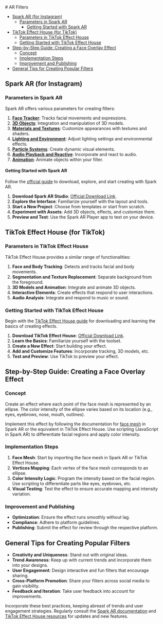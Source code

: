 # AR Filters

- [Spark AR (for Instagram)](#spark-ar-for-instagram)
  - [Parameters in Spark AR](#parameters-in-spark-ar)
    - [Getting Started with Spark AR](#getting-started-with-spark-ar)
- [TikTok Effect House (for TikTok)](#tiktok-effect-house-for-tiktok)
  - [Parameters in TikTok Effect House](#parameters-in-tiktok-effect-house)
  - [Getting Started with TikTok Effect House](#getting-started-with-tiktok-effect-house)
- [Step-by-Step Guide: Creating a Face Overlay Effect](#step-by-step-guide-creating-a-face-overlay-effect)
  - [Concept](#concept)
  - [Implementation Steps](#implementation-steps)
  - [Improvement and Publishing](#improvement-and-publishing)
- [General Tips for Creating Popular Filters](#general-tips-for-creating-popular-filters)

## Spark AR (for Instagram)

### Parameters in Spark AR
Spark AR offers various parameters for creating filters:

1. **[Face Tracker](https://sparkar.facebook.com/ar-studio/learn/documentation/fundamentals/face-tracking/)**: Tracks facial movements and expressions.
2. **[3D Objects](https://sparkar.facebook.com/ar-studio/learn/documentation/fundamentals/3d-objects/)**: Integration and manipulation of 3D models.
3. **[Materials and Textures](https://sparkar.facebook.com/ar-studio/learn/documentation/fundamentals/materials/)**: Customize appearances with textures and shaders.
4. **[Lighting and Environment](https://sparkar.facebook.com/ar-studio/learn/documentation/fundamentals/lighting-and-environment/)**: Adjust lighting settings and environmental effects.
5. **[Particle Systems](https://sparkar.facebook.com/ar-studio/learn/documentation/fundamentals/particle-systems/)**: Create dynamic visual elements.
6. **[Audio Playback and Reactive](https://sparkar.facebook.com/ar-studio/learn/documentation/fundamentals/audio/)**: Incorporate and react to audio.
7. **[Animation](https://sparkar.facebook.com/ar-studio/learn/documentation/fundamentals/animation/)**: Animate objects within your filter.

#### Getting Started with Spark AR
Follow the [official guide](https://sparkar.facebook.com/ar-studio/learn/documentation/getting-started/) to download, explore, and start creating with Spark AR.

1. **Download Spark AR Studio**: [Official Download Link](https://sparkar.facebook.com/ar-studio/download/).
2. **Explore the Interface**: Familiarize yourself with the layout and tools.
3. **Start a New Project**: Choose from templates or start from scratch.
4. **Experiment with Assets**: Add 3D objects, effects, and customize them.
5. **Preview and Test**: Use the Spark AR Player app to test on your device.


## TikTok Effect House (for TikTok)

### Parameters in TikTok Effect House
TikTok Effect House provides a similar range of functionalities:

1. **Face and Body Tracking**: Detects and tracks facial and body movements.
2. **Segmentation and Texture Replacement**: Separate background from the foreground.
3. **3D Models and Animation**: Integrate and animate 3D objects.
4. **Interactive Elements**: Create effects that respond to user interactions.
5. **Audio Analysis**: Integrate and respond to music or sound.

### Getting Started with TikTok Effect House
Begin with the [TikTok Effect House guide](https://effecthouse.tiktok.com/docs/guides/getting-started/) for downloading and learning the basics of creating effects.

1. **Download TikTok Effect House**: [Official Download Link](https://www.tiktok.com/business/en-US/effect-house).
2. **Learn the Basics**: Familiarize yourself with the toolset.
3. **Create a New Effect**: Start building your effect.
4. **Add and Customize Features**: Incorporate tracking, 3D models, etc.
5. **Test and Preview**: Use TikTok to preview your effect.

## Step-by-Step Guide: Creating a Face Overlay Effect

### Concept
Create an effect where each point of the face mesh is represented by an ellipse. The color intensity of the ellipse varies based on its location (e.g., eyes, eyebrows, nose, mouth, outlines).

Implement this effect by following the documentation for [face mesh](https://sparkar.facebook.com/ar-studio/learn/documentation/fundamentals/face-tracking/#face-mesh) in Spark AR or the equivalent in TikTok Effect House. Use scripting (JavaScript in Spark AR) to differentiate facial regions and apply color intensity.

### Implementation Steps
1. **Face Mesh**: Start by importing the face mesh in Spark AR or TikTok Effect House.
2. **Vertices Mapping**: Each vertex of the face mesh corresponds to an ellipse.
3. **Color Intensity Logic**: Program the intensity based on the facial region. Use scripting to differentiate parts like eyes, eyebrows, etc.
4. **Visual Testing**: Test the effect to ensure accurate mapping and intensity variation.

### Improvement and Publishing
- **Optimization**: Ensure the effect runs smoothly without lag.
- **Compliance**: Adhere to platform guidelines.
- **Publishing**: Submit the effect for review through the respective platform.

## General Tips for Creating Popular Filters
- **Creativity and Uniqueness**: Stand out with original ideas.
- **Trend Awareness**: Keep up with current trends and incorporate them into your designs.
- **User Engagement**: Design interactive and fun filters that encourage sharing.
- **Cross-Platform Promotion**: Share your filters across social media to gain visibility.
- **Feedback and Iteration**: Take user feedback into account for improvements.

Incorporate these best practices, keeping abreast of trends and user engagement strategies. Regularly consult the [Spark AR documentation](https://sparkar.facebook.com/ar-studio/learn/documentation/) and [TikTok Effect House resources](https://effecthouse.tiktok.com/docs/) for updates and new features. 